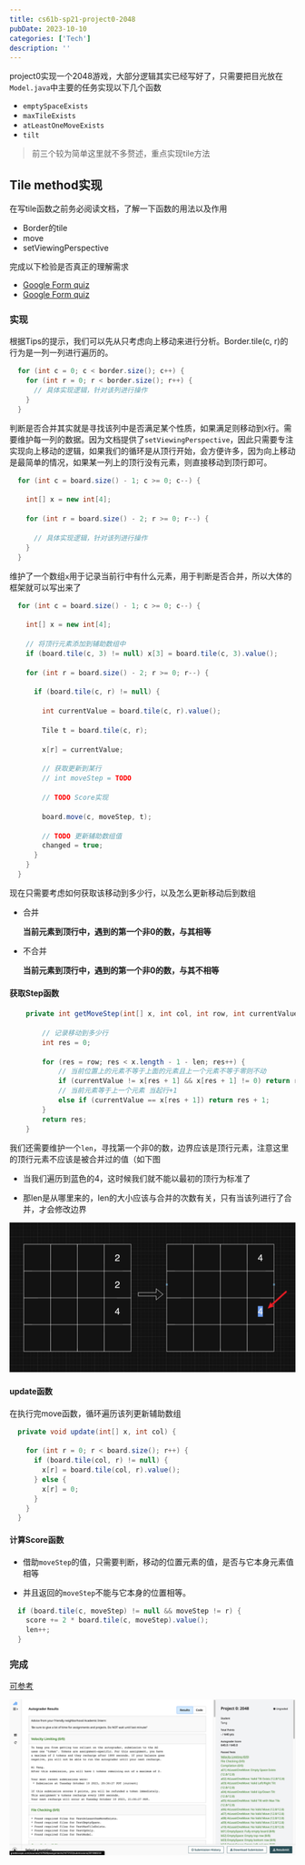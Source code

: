 ```yaml
---
title: cs61b-sp21-project0-2048
pubDate: 2023-10-10
categories: ['Tech']
description: ''
---
```


project0实现一个2048游戏，大部分逻辑其实已经写好了，只需要把目光放在`Model.java`中主要的任务实现以下几个函数

- `emptySpaceExists`
- `maxTileExists`
- `atLeastOneMoveExists`
- `tilt`

> 前三个较为简单这里就不多赘述，重点实现tile方法

## Tile method实现

在写tile函数之前务必阅读文档，了解一下函数的用法以及作用

- Border的tile
- move
- setViewingPerspective

完成以下检验是否真正的理解需求

- [Google Form quiz](https://forms.gle/pubhRx4fxYnPTGNX8)
- [Google Form quiz](https://forms.gle/AGrhEFbwfMJ7qwaB6)

### 实现

根据Tips的提示，我们可以先从只考虑向上移动来进行分析。Border.tile(c, r)的行为是一列一列进行遍历的。

```java
  for (int c = 0; c < border.size(); c++) {
    for (int r = 0; r < border.size(); r++) {
      // 具体实现逻辑，针对该列进行操作
    }
  }
```

判断是否合并其实就是寻找该列中是否满足某个性质，如果满足则移动到`X`行。需要维护每一列的数据。因为文档提供了`setViewingPerspective`，因此只需要专注实现向上移动的逻辑，如果我们的循环是从顶行开始，会方便许多，因为向上移动是最简单的情况，如果某一列上的顶行没有元素，则直接移动到顶行即可。

```java
  for (int c = board.size() - 1; c >= 0; c--) {

    int[] x = new int[4];

    for (int r = board.size() - 2; r >= 0; r--) {

      // 具体实现逻辑，针对该列进行操作
    }
  }
```

维护了一个数组`x`用于记录当前行中有什么元素，用于判断是否合并，所以大体的框架就可以写出来了

```java
  for (int c = board.size() - 1; c >= 0; c--) {

    int[] x = new int[4];

    // 将顶行元素添加到辅助数组中
    if (board.tile(c, 3) != null) x[3] = board.tile(c, 3).value();

    for (int r = board.size() - 2; r >= 0; r--) {

      if (board.tile(c, r) != null) {

        int currentValue = board.tile(c, r).value();

        Tile t = board.tile(c, r);

        x[r] = currentValue;

        // 获取更新到某行
        // int moveStep = TODO

        // TODO Score实现

        board.move(c, moveStep, t);

        // TODO 更新辅助数组值
        changed = true;
      }
    }
  }
```

现在只需要考虑如何获取该移动到多少行，以及怎么更新移动后到数组

- 合并

  **当前元素到顶行中，遇到的第一个非0的数，与其相等**

- 不合并

  **当前元素到顶行中，遇到的第一个非0的数，与其不相等**

#### 获取Step函数

```java
    private int getMoveStep(int[] x, int col, int row, int currentValue, int len) {

        // 记录移动到多少行
        int res = 0;

        for (res = row; res < x.length - 1 - len; res++) {
            // 当前位置上的元素不等于上面的元素且上一个元素不等于零则不动
            if (currentValue != x[res + 1] && x[res + 1] != 0) return res;
            // 当前元素等于上一个元素 当起行+1
            else if (currentValue == x[res + 1]) return res + 1;
        }
        return res;
    }

```

我们还需要维护一个`len`，寻找第一个非0的数，边界应该是顶行元素，注意这里的顶行元素不应该是被合并过的值（如下图

- 当我们遍历到蓝色的4，这时候我们就不能以最初的顶行为标准了

- 那len是从哪里来的，len的大小应该与合并的次数有关，只有当该列进行了合并，才会修改边界

![为什么需要len](../assets/cs61b-pro0/为什么需要len.png)

#### update函数

在执行完move函数，循环遍历该列更新辅助数组

```java
  private void update(int[] x, int col) {

    for (int r = 0; r < board.size(); r++) {
      if (board.tile(col, r) != null) {
        x[r] = board.tile(col, r).value();
      } else {
        x[r] = 0;
      }
    }
  }

```

#### 计算Score函数

- 借助`moveStep`的值，只需要判断，移动的位置元素的值，是否与它本身元素值相等

- 并且返回的`moveStep`不能与它本身的位置相等。

```java
  if (board.tile(c, moveStep) != null && moveStep != r) {
    score += 2 * board.tile(c, moveStep).value();
    len++;
  }
```

### 完成

[可参考](https://github.com/Agility6/cs61b-sp21/blob/main/proj0/game2048/Model.java#L109)

![done](../assets/cs61b-pro0/完成.png)
